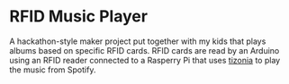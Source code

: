 # RFID Music Player
A hackathon-style maker project put together with my kids that plays albums based on specific RFID cards.  RFID cards are read by an Arduino using an RFID reader connected to a Rasperry Pi that uses [tizonia](http://tizonia.org/) to play the music from Spotify.

